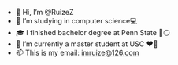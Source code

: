 - 👋 Hi, I’m @RuizeZ
- 👀 I’m studying in computer science:computer:
- :mortar_board: I finished bachelor degree at Penn State :large_blue_circle::white_circle:
- :school: I’m currently a master student at USC :heart::yellow_heart:
- 📫 This is my email: imruize@126.com

<!---
RuizeZ/RuizeZ is a ✨ special ✨ repository because its `README.md` (this file) appears on your GitHub profile.
You can click the Preview link to take a look at your changes.
--->
